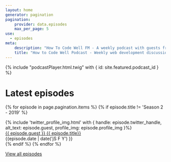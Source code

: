 ```yaml
---
layout: home
generator: pagination
pagination:    
    provider: data.episodes
    max_per_page: 5
use:
  - episodes 
meta:
    description: "How To Code Well FM - A weekly podcast with guests from within the web development industry"
    title: "How to Code Well Podcast - Weekly web development discussions" 
---
```


{% include "podcastPlayer.html.twig" with { id: site.featured.podcast_id } %}
# Latest episodes
{% for episode in page.pagination.items %}
{% if episode.title != 'Season 2 - 2019' %}
<div class="episode-list">
      <div class="episode-profile-image">
         {% include 'twitter_profile_img.html' with { handle: episode.twitter_handle, alt_text: episode.guest, profile_img: episode.profile_img }%}
       </div>
   <div class="episode-title"><a href="{{episode.url}}">{{ episode.guest }} {{ episode.title}}</a></div>
   <div class="episode-date">{{episode.date | date('jS F Y') }}</div>
</div>
{% endif %}
{% endfor %}

<a href="/season">View all episodes</a>

